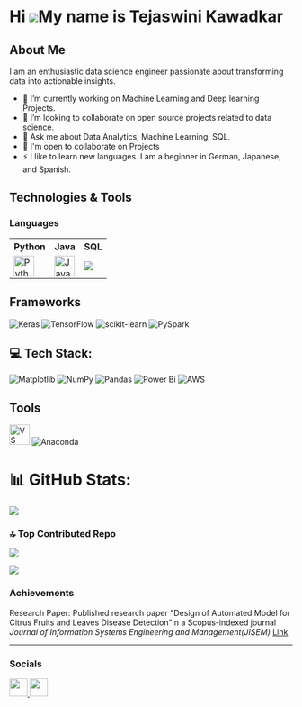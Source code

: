 <!-- ## Hi there 👋
**Tejaswini-Kawadkar/Tejaswini-Kawadkar** is a ✨ _special_ ✨ repository because its `README.md` (this file) appears on your GitHub profile.

Here are some ideas to get you started:

- 🔭 I’m currently working on ...
- 🌱 I’m currently learning ...
- 👯 I’m looking to collaborate on ...
- 🤔 I’m looking for help with ...
- 💬 Ask me about ...
- 📫 How to reach me: ...
- 😄 Pronouns: ...
- ⚡ Fun fact: ...
-->

Hi ![](https://user-images.githubusercontent.com/18350557/176309783-0785949b-9127-417c-8b55-ab5a4333674e.gif)My name is Tejaswini Kawadkar
==========================================================================================================================================

About Me
--------

I am an enthusiastic data science engineer passionate about transforming data into actionable insights.
- 🔭 I’m currently working on Machine Learning and Deep learning Projects.
- 👯 I’m looking to collaborate on open source projects related to data science.
- 💬 Ask me about Data Analytics, Machine Learning, SQL.
- 🤝 I'm open to collaborate on Projects
- ⚡ I like to learn new languages. I am a beginner in German, Japanese, and Spanish.

Technologies & Tools
---------------------------

### Languages
<table>
<p align="left">
<tr>
  <th> Python </th>
  <th> Java </th>
  <th> SQL </th>
</tr>
<tr>
<td><a href="https://www.python.org/" target="_blank" rel="noreferrer"><img src="https://raw.githubusercontent.com/danielcranney/readme-generator/main/public/icons/skills/python-colored.svg" width="36" height="36" alt="Python" /></a></td>  
<td><a href="https://www.oracle.com/java/" target="_blank" rel="noreferrer"><img src="https://raw.githubusercontent.com/danielcranney/readme-generator/main/public/icons/skills/java-colored.svg" width="36" height="36" alt="Java" /></a></td>
<td><img src="https://camo.githubusercontent.com/53d1d3a8ef03bff369d9f849f0292bcf1e8b2b67f71926d8081fb11265f43c22/68747470733a2f2f696d672e69636f6e73382e636f6d2f636f6c6f722f34382f3030303030302f73716c2e706e67" /></td>
</tr></p>
</table>

Frameworks
----------------
![Keras](https://img.shields.io/badge/Keras-%23D00000.svg?style=for-the-badge&logo=Keras&logoColor=white) 
![TensorFlow](https://img.shields.io/badge/TensorFlow-%23FF6F00.svg?style=for-the-badge&logo=TensorFlow&logoColor=white) 
![scikit-learn](https://img.shields.io/badge/scikit--learn-%23F7931E.svg?style=for-the-badge&logo=scikit-learn&logoColor=white) 
![PySpark](https://img.shields.io/badge/PySpark-%23E25A1C.svg?style=for-the-badge&logo=apachespark&logoColor=white)

💻 Tech Stack:
------------------
![Matplotlib](https://img.shields.io/badge/Matplotlib-%23ffffff.svg?style=for-the-badge&logo=Matplotlib&logoColor=black) 
![NumPy](https://img.shields.io/badge/numpy-%23013243.svg?style=for-the-badge&logo=numpy&logoColor=white) 
![Pandas](https://img.shields.io/badge/pandas-%23150458.svg?style=for-the-badge&logo=pandas&logoColor=white) 
![Power Bi](https://img.shields.io/badge/power_bi-F2C811?style=for-the-badge&logo=powerbi&logoColor=black) 
![AWS](https://img.shields.io/badge/AWS-%23FF9900.svg?style=for-the-badge&logo=amazonaws&logoColor=white)

Tools
----------
<img src="https://upload.wikimedia.org/wikipedia/commons/thumb/9/9a/Visual_Studio_Code_1.35_icon.svg/768px-Visual_Studio_Code_1.35_icon.svg.png" width="36" height="36" alt="VS Code" /> ![Anaconda](https://img.shields.io/badge/Anaconda-%2344A833.svg?style=for-the-badge&logo=anaconda&logoColor=white) 

# 📊 GitHub Stats:
![](https://github-readme-stats.vercel.app/api/top-langs/?username=Tejaswini-Kawadkar&theme=dark&hide_border=false&include_all_commits=false&count_private=false&layout=compact)


### 🔝 Top Contributed Repo
![](https://github-contributor-stats.vercel.app/api?username=Tejaswini-Kawadkar&limit=5&theme=dark&combine_all_yearly_contributions=true)

[![](https://visitcount.itsvg.in/api?id=Tejaswini-Kawadkar&icon=0&color=0)](https://visitcount.itsvg.in)


### Achievements
Research Paper: Published research paper "Design of Automated Model for Citrus Fruits and Leaves Disease Detection"in a Scopus-indexed journal *Journal of Information Systems Engineering and Management(JISEM)*
<a href="https://jisem-journal.com/index.php/journal/article/view/6417"> Link </a>

<!-- Proudly created with GPRM ( https://gprm.itsvg.in ) -->
--------------
### Socials

<p align="left"> <a href="https://www.github.com/Tejaswini-Kawadkar" target="_blank" rel="noreferrer"> <picture> <source media="(prefers-color-scheme: dark)" srcset="https://raw.githubusercontent.com/danielcranney/readme-generator/main/public/icons/socials/github-dark.svg" /> <source media="(prefers-color-scheme: light)" srcset="https://raw.githubusercontent.com/danielcranney/readme-generator/main/public/icons/socials/github.svg" /> <img src="https://raw.githubusercontent.com/danielcranney/readme-generator/main/public/icons/socials/github.svg" width="32" height="32" /> </picture> </a> <a href="https://www.linkedin.com/in/tejaswini-kawadkar" target="_blank" rel="noreferrer"> <picture> <source media="(prefers-color-scheme: dark)" srcset="https://raw.githubusercontent.com/danielcranney/readme-generator/main/public/icons/socials/linkedin-dark.svg" /> <source media="(prefers-color-scheme: light)" srcset="https://raw.githubusercontent.com/danielcranney/readme-generator/main/public/icons/socials/linkedin.svg" /> <img src="https://raw.githubusercontent.com/danielcranney/readme-generator/main/public/icons/socials/linkedin.svg" width="32" height="32" /> </picture> </a></p>

